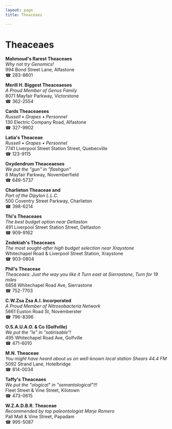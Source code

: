 ```yaml
---
layout: page 
title: Theaceaes

---
```



# Theaceaes


 **Mahmoud's Rarest Theaceaes**  
_Why not try Genomics!_  
994 Bond Street Lane, Alfastone  
☎ 283-8601

**Merill H. Biggest Theaceaeses**  
_A Proud Member of Genus Family_  
8071 Mayfair Parkway, Victorstone  
☎ 362-2554

**Cards Theaceaeses**  
_Russell • Grapes • Personnel_  
130 Electric Company Road, Alfastone  
☎ 327-9902

**Latia's Theaceae**  
_Russell • Grapes • Personnel_  
7741 Liverpool Street Station Street, Quebecville  
☎ 123-9115

**Oxydendrum Theaceaeses**  
_We put the "gun" in "flashgun"_  
8 Mayfair Parkway, Novemberfield  
☎ 649-5737

**Charlieton Theaceae and**  
_Part of the Dipylon L.L.C._  
500 Coventry Street Parkway, Charlieton  
☎ 398-6214

**Thi's Theaceaes**  
_The best budget option near Deltaston_  
491 Liverpool Street Station Street, Deltaston  
☎ 909-9162

**Zedekiah's Theaceaes**  
_The most sought-after high budget selection near Xraystone_  
Whitechapel Road & Liverpool Street Station, Xraystone  
☎ 903-0804

**Phil's Theaceae**  
_Theaceaes: Just the way you like it 
Turn east at Sierrastone, Turn for 19 miles_  
6858 Whitechapel Road Ave, Sierrastone  
☎ 752-7703

**C.W.Zsa Zsa A.I. Incorporated**  
_A Proud Member of Nitrosobacteria Network_  
5661 Euston Road St, Novemberster  
☎ 796-8396

**O.S.A.U.A.O. & Co (Golfville)**  
_We put the "le" in "satirisable"!_  
495 Whitechapel Road Ave, Golfville  
☎ 471-6010

**M.N. Theaceae**  
_You might have heard about us on well-known local station Shears 44.4 FM_  
5092 Strand Lane, Hotelbridge  
☎ 814-0034

**Taffy's Theaceaes**  
_We put the "ological" in "semantological"!!!_  
Fleet Street & Vine Street, Kilotown  
☎ 473-0615

**W.Z.A.D.B.R. Theaceae**  
_Recommended by top paleontologist Marje Romero_  
Pall Mall & Vine Street, Papadam  
☎ 995-5087

